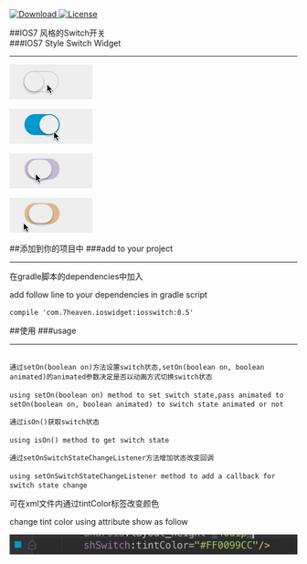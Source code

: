 [ ![Download](https://api.bintray.com/packages/7heaven/maven/iosswitch/images/download.svg) ](https://bintray.com/7heaven/maven/iosswitch/_latestVersion)
[![License](http://img.shields.io/:license-mit-blue.svg)](http://doge.mit-license.org)

##IOS7 风格的Switch开关  
###IOS7 Style Switch Widget
*****



![art1](./arts/art1.gif)

![art3](./arts/art3.gif)

![art4](./arts/art4.gif)

![art5](./arts/art5.gif)





##添加到你的项目中
###add to your project
*****

在gradle脚本的dependencies中加入

add follow line to your dependencies in gradle script

```
compile 'com.7heaven.ioswidget:iosswitch:0.5'
```



##使用
###usage
*****

```

通过setOn(boolean on)方法设置switch状态,setOn(boolean on, boolean animated)的animated参数决定是否以动画方式切换switch状态

using setOn(boolean on) method to set switch state,pass animated to setOn(boolean on, boolean animated) to switch state animated or not

```

```
通过isOn()获取switch状态

using isOn() method to get switch state
```

```
通过setOnSwitchStateChangeListener方法增加状态改变回调

using setOnSwitchStateChangeListener method to add a callback for switch state change

```



可在xml文件内通过tintColor标签改变颜色

change tint color using attribute show as follow

![art2](./arts/art2.png)

